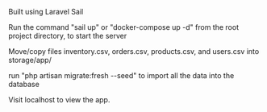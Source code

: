 <p>Built using Laravel Sail</p>
<p>Run the command "sail up" or "docker-compose up -d" from the root project directory, to start the server</p>
<p>Move/copy files inventory.csv, orders.csv, products.csv, and users.csv into storage/app/</p>
<p>run "php artisan migrate:fresh --seed" to import all the data into the database</p>
<p>Visit localhost to view the app.</p>
